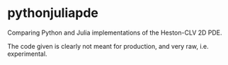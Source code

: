 # pythonjuliapde
Comparing Python and Julia implementations of the Heston-CLV 2D PDE.

The code given is clearly not meant for production, and very raw, i.e. experimental.
